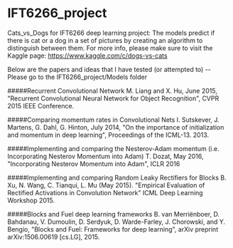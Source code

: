 # IFT6266_project
Cats_vs_Dogs for IFT6266 deep learning project: The models predict if there is cat or a dog in a set of pictures by creating an algorithm to distinguish between them. For more info, please make sure to visit the Kaggle page: https://www.kaggle.com/c/dogs-vs-cats

Below are the papers and ideas that I have tested (or attempted to) -- Please go to the IFT6266_project/Models folder

#####Recurrent Convolutional Network
M. Liang and X. Hu, June 2015, "Recurrent Convolutional Neural Network for Object Recognition", CVPR 2015 IEEE Conference.

#####Comparing momentum rates in Convolutional Nets
I. Sutskever, J. Martens, G. Dahl, G. Hinton, July 2014, "On the importance of initialization and momentum in deep learning", Proceedings of the ICML-13. 2013.

#####Implementing and comparing the Nesterov-Adam momentum (i.e. Incorporating Nesterov Momentum into Adam)
T. Dozat, May 2016, "Incorporating Nesterov Momentum into Adam", ICLR 2016

#####Implementing and comparing Random Leaky Rectifiers for Blocks
B. Xu, N. Wang, C. Tianqui, L. Mu (May 2015). "Empirical Evaluation of Rectified Activations in Convolution Network" ICML Deep Learning Workshop 2015.

#####Blocks and Fuel deep learning frameworks
B. van Merriënboer, D. Bahdanau, V. Dumoulin, D. Serdyuk, D. Warde-Farley, J. Chorowski, and Y. Bengio, "Blocks and Fuel: Frameworks for deep learning", arXiv preprint arXiv:1506.00619 [cs.LG], 2015.
